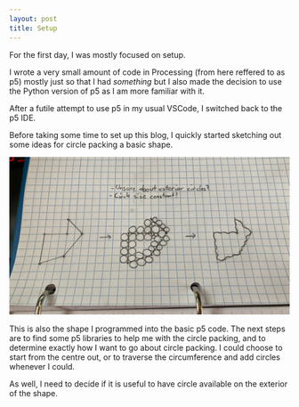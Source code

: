 ```yaml
---
layout: post
title: Setup
---
```


For the first day, I was mostly focused on setup.

I wrote a very small amount of code in Processing (from here reffered to as p5) mostly just so that I had *something* but I also made the decision to use the Python version of p5 as I am more familiar with it.

After a futile attempt to use p5 in my usual VSCode, I switched back to the p5 IDE.

Before taking some time to set up this blog, I quickly started sketching out some ideas for circle packing a basic shape.

![A quick sketch](https://raw.githubusercontent.com/MichaelMBradley/Detailing/gh-pages/_assets/05-03/InitialSketch.jpeg)

This is also the shape I programmed into the basic p5 code. The next steps are to find some p5 libraries to help me with the circle packing, and to determine exactly how I want to go about circle packing. I could choose to start from the centre out, or to traverse the circumference and add circles whenever I could.

As well, I need to decide if it is useful to have circle available on the exterior of the shape.
